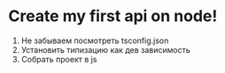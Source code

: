 # Сreate my first api on node!

1. Не забываем посмотреть tsconfig.json
2. Установить типизацию как дев зависимость 
3. Собрать проект в js 

